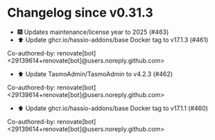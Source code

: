 # Changelog since v0.31.3
- 🎆 Updates maintenance/license year to 2025 (#463) 
- ⬆️ Update ghcr.io/hassio-addons/base Docker tag to v17.1.3 (#461)

Co-authored-by: renovate[bot] <29139614+renovate[bot]@users.noreply.github.com> 
- ⬆️ Update TasmoAdmin/TasmoAdmin to v4.2.3 (#462)

Co-authored-by: renovate[bot] <29139614+renovate[bot]@users.noreply.github.com> 
- ⬆️ Update ghcr.io/hassio-addons/base Docker tag to v17.1.1 (#460)

Co-authored-by: renovate[bot] <29139614+renovate[bot]@users.noreply.github.com> 
